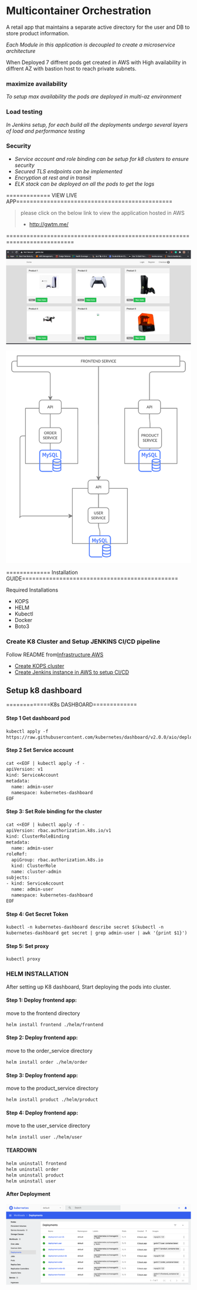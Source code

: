 # Multicontainer Orchestration

A retail app that maintains a separate active directory for the user and DB to store product information.

*Each Module in this application is decoupled to create a microservice architecture* 

When Deployed 7 diffrent pods get created in AWS with High availability in diffrent AZ with bastion host to reach private subnets. 

### maximize availability
*To setup max availability the pods are deployed in multi-az environment*

### Load testing
*In Jenkins setup, for each build all the deployments undergo several layers of load and performance testing*

### Security
* *Service account and role binding can be setup for k8 clusters to ensure security*
* *Secured TLS endpoints can be implemented*
* *Encryption at rest and in transit*
* *ELK stack can be deployed on all the pods to get the logs*

============= VIEW LIVE APP==============================================
> please click on the below link to view the application hosted in AWS
> * http://gwtm.me/

==========================================================================

![Application hosted in AWS](Images/Applicationhosted-AWS.png)


![Workflow and basic architecture](Images/Architecture.png)



 ============= Installation GUIDE==============================================

Required Installations

* KOPS
* HELM
* Kubectl
* Docker 
* Boto3 

### Create K8 Cluster and Setup JENKINS CI/CD pipeline

 Follow README from[Infrastructure AWS](https://github.com/Gwtm11/Infrastructure-AWS)
 * [Create KOPS cluster](https://github.com/Gwtm11/Infrastructure-AWS/tree/main/Infrastructure-kubernetes)
 * [Create Jenkins instance in AWS to setup CI/CD ](https://github.com/Gwtm11/Infrastructure-AWS/tree/main/infrastructure-jenkins)




## Setup k8 dashboard

 =============K8s DASHBOARD=============
#### Step 1 Get dashboard pod
```
kubectl apply -f https://raw.githubusercontent.com/kubernetes/dashboard/v2.0.0/aio/deploy/recommended.yaml
```

#### Step 2 Set Service account

```
cat <<EOF | kubectl apply -f -
apiVersion: v1
kind: ServiceAccount
metadata:
  name: admin-user
  namespace: kubernetes-dashboard
EOF
```

#### Step 3: Set Role binding for the cluster
```
cat <<EOF | kubectl apply -f -
apiVersion: rbac.authorization.k8s.io/v1
kind: ClusterRoleBinding
metadata:
  name: admin-user
roleRef:
  apiGroup: rbac.authorization.k8s.io
  kind: ClusterRole
  name: cluster-admin
subjects:
- kind: ServiceAccount
  name: admin-user
  namespace: kubernetes-dashboard
EOF
```

#### Step 4: Get Secret Token

```
kubectl -n kubernetes-dashboard describe secret $(kubectl -n kubernetes-dashboard get secret | grep admin-user | awk '{print $1}')
```

#### Step 5: Set proxy
```
kubectl proxy
```

### HELM INSTALLATION

After setting up K8 dashboard, Start deploying the pods into cluster.

#### Step 1: Deploy frontend app:
move to the frontend directory
```
helm install frontend ./helm/frontend
```

#### Step 2: Deploy frontend app:
move to the order_service directory
```
helm install order ./helm/order
```

#### Step 3: Deploy frontend app:
move to the product_service directory
```
helm install product ./helm/product
```

#### Step 4: Deploy frontend app:
move to the user_service directory
```
helm install user ./helm/user
```


#### TEARDOWN
```
helm uninstall frontend
helm uninstall order
helm uninstall product
helm uninstall user
```

#### After Deployment

![Deployment](Images/Deployments.png)


